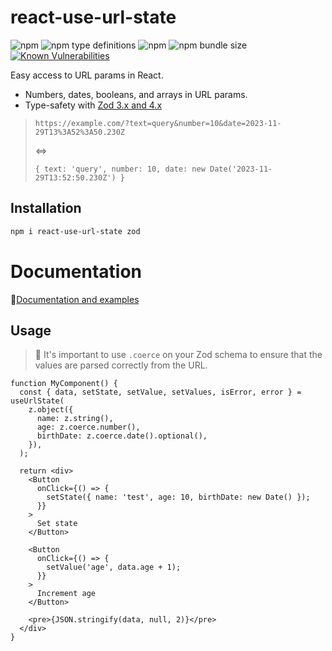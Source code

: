 # react-use-url-state

![npm](https://img.shields.io/npm/v/react-use-url-state?logo=npm)
![npm type definitions](https://img.shields.io/npm/types/react-use-url-state?logo=typescript)
![npm](https://img.shields.io/npm/dw/react-use-url-state)
![npm bundle size](https://img.shields.io/bundlephobia/min/react-use-url-state)
[![Known Vulnerabilities](https://snyk.io/test/npm/react-use-url-state/badge.svg)](https://snyk.io/test/npm/react-use-url-state)

Easy access to URL params in React.

* Numbers, dates, booleans, and arrays in URL params.
* Type-safety with [Zod 3.x and 4.x](https://zod.dev/)

> `https://example.com/?text=query&number=10&date=2023-11-29T13%3A52%3A50.230Z`
> 
> <=>
> 
> `{ text: 'query', number: 10, date: new Date('2023-11-29T13:52:50.230Z') }`

## Installation

```sh
npm i react-use-url-state zod
```

# Documentation

📝[Documentation and examples](https://react-use-url-state.wrigglework.com/)

## Usage

> 💬 It's important to use `.coerce` on your Zod schema to ensure that the values are parsed correctly from the URL. 

```tsx
function MyComponent() {
  const { data, setState, setValue, setValues, isError, error } = useUrlState(
    z.object({
      name: z.string(),
      age: z.coerce.number(),
      birthDate: z.coerce.date().optional(),
    }),
  );

  return <div>
    <Button
      onClick={() => {
        setState({ name: 'test', age: 10, birthDate: new Date() });
      }}
    >
      Set state
    </Button>

    <Button
      onClick={() => {
        setValue('age', data.age + 1);
      }}
    >
      Increment age
    </Button>

    <pre>{JSON.stringify(data, null, 2)}</pre>
  </div>
}
```
